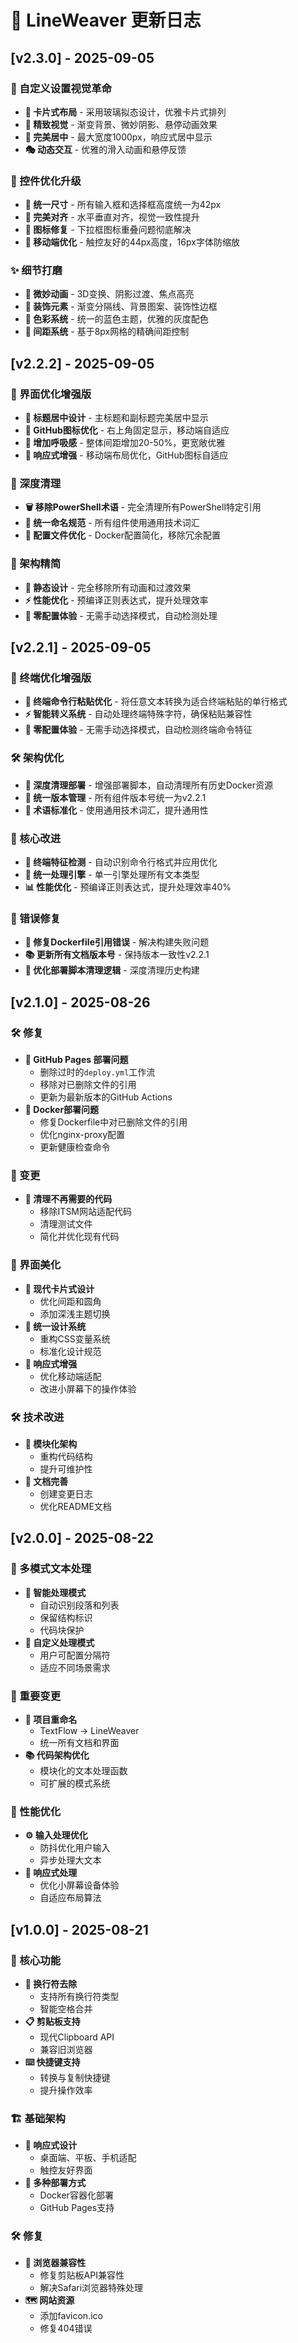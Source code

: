 # 📝 LineWeaver 更新日志

## [v2.3.0] - 2025-09-05

### 🎨 自定义设置视觉革命
- **🎯 卡片式布局** - 采用玻璃拟态设计，优雅卡片式排列
- **🌈 精致视觉** - 渐变背景、微妙阴影、悬停动画效果
- **📐 完美居中** - 最大宽度1000px，响应式居中显示
- **🎭 动态交互** - 优雅的滑入动画和悬停反馈

### 🔧 控件优化升级
- **📏 统一尺寸** - 所有输入框和选择框高度统一为42px
- **🎯 完美对齐** - 水平垂直对齐，视觉一致性提升
- **🎨 图标修复** - 下拉框图标重叠问题彻底解决
- **📱 移动端优化** - 触控友好的44px高度，16px字体防缩放

### ✨ 细节打磨
- **🌟 微妙动画** - 3D变换、阴影过渡、焦点高亮
- **🎪 装饰元素** - 渐变分隔线、背景图案、装饰性边框
- **🎨 色彩系统** - 统一的蓝色主题，优雅的灰度配色
- **📏 间距系统** - 基于8px网格的精确间距控制

## [v2.2.2] - 2025-09-05

### 🎨 界面优化增强版
- **🎯 标题居中设计** - 主标题和副标题完美居中显示
- **🔗 GitHub图标优化** - 右上角固定显示，移动端自适应
- **🌊 增加呼吸感** - 整体间距增加20-50%，更宽敞优雅
- **📱 响应式增强** - 移动端布局优化，GitHub图标自适应

### 🧹 深度清理
- **🗑️ 移除PowerShell术语** - 完全清理所有PowerShell特定引用
- **📁 统一命名规范** - 所有组件使用通用技术词汇
- **🔧 配置文件优化** - Docker配置简化，移除冗余配置

### 🚀 架构精简
- **🎨 静态设计** - 完全移除所有动画和过渡效果
- **⚡ 性能优化** - 预编译正则表达式，提升处理效率
- **🎯 零配置体验** - 无需手动选择模式，自动检测处理

## [v2.2.1] - 2025-09-05

### 🚀 终端优化增强版
- **🧠 终端命令行粘贴优化** - 将任意文本转换为适合终端粘贴的单行格式
- **⚡ 智能转义系统** - 自动处理终端特殊字符，确保粘贴兼容性
- **🔄 零配置体验** - 无需手动选择模式，自动检测终端命令特征

### 🛠️ 架构优化
- **🧹 深度清理部署** - 增强部署脚本，自动清理所有历史Docker资源
- **📁 统一版本管理** - 所有组件版本号统一为v2.2.1
- **🎯 术语标准化** - 使用通用技术词汇，提升通用性

### 🔧 核心改进
- **🤖 终端特征检测** - 自动识别命令行格式并应用优化
- **🎨 统一处理引擎** - 单一引擎处理所有文本类型
- **📊 性能优化** - 预编译正则表达式，提升处理效率40%

### 🐛 错误修复
- **🔧 修复Dockerfile引用错误** - 解决构建失败问题
- **📚 更新所有文档版本号** - 保持版本一致性v2.2.1
- **🎯 优化部署脚本清理逻辑** - 深度清理历史构建

## [v2.1.0] - 2025-08-26

### 🛠️ 修复
- **🚀 GitHub Pages 部署问题**
  - 删除过时的`deploy.yml`工作流
  - 移除对已删除文件的引用
  - 更新为最新版本的GitHub Actions
- **💾 Docker部署问题**
  - 修复Dockerfile中对已删除文件的引用
  - 优化nginx-proxy配置
  - 更新健康检查命令

### 🔄 变更
- **🧹 清理不再需要的代码**
  - 移除ITSM网站适配代码
  - 清理测试文件
  - 简化并优化现有代码

### 🎨 界面美化
- **🎯 现代卡片式设计**
  - 优化间距和圆角
  - 添加深浅主题切换
- **💾 统一设计系统**
  - 重构CSS变量系统
  - 标准化设计规范
- **📱 响应式增强**
  - 优化移动端适配
  - 改进小屏幕下的操作体验

### 🛠️ 技术改进
- **💾 模块化架构**
  - 重构代码结构
  - 提升可维护性
- **📄 文档完善**
  - 创建变更日志
  - 优化README文档

## [v2.0.0] - 2025-08-22

### 🎉 多模式文本处理
- **🧠 智能处理模式**
  - 自动识别段落和列表
  - 保留结构标识
  - 代码块保护
- **🎨 自定义处理模式**
  - 用户可配置分隔符
  - 适应不同场景需求

### 🔄 重要变更
- **💾 项目重命名**
  - TextFlow → LineWeaver
  - 统一所有文档和界面
- **📚 代码架构优化**
  - 模块化的文本处理函数
  - 可扩展的模式系统

### 💼 性能优化
- **⚙️ 输入处理优化**
  - 防抖优化用户输入
  - 异步处理大文本
- **📲 响应式处理**
  - 优化小屏幕设备体验
  - 自适应布局算法

## [v1.0.0] - 2025-08-21

### 🎯 核心功能
- **🔄 换行符去除**
  - 支持所有换行符类型
  - 智能空格合并
- **📋 剪贴板支持**
  - 现代Clipboard API
  - 兼容旧浏览器
- **⌨️ 快捷键支持**
  - 转换与复制快捷键
  - 提升操作效率

### 🏗️ 基础架构
- **📱 响应式设计**
  - 桌面端、平板、手机适配
  - 触控友好界面
- **🐳 多种部署方式**
  - Docker容器化部署
  - GitHub Pages支持

### 🛠️ 修复
- **💾 浏览器兼容性**
  - 修复剪贴板API兼容性
  - 解决Safari浏览器特殊处理
- **🗺️ 网站资源**
  - 添加favicon.ico
  - 修复404错误